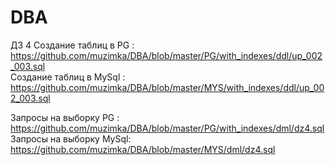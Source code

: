 # DBA

ДЗ 4 
Создание таблиц  в  PG  : https://github.com/muzimka/DBA/blob/master/PG/with_indexes/ddl/up_002_003.sql <br>
Создание таблиц в MySql : https://github.com/muzimka/DBA/blob/master/MYS/with_indexes/ddl/up_002_003.sql  <br>

Запросы на выборку PG :   https://github.com/muzimka/DBA/blob/master/PG/with_indexes/dml/dz4.sql  <br>
Запросы на выборку MySql: https://github.com/muzimka/DBA/blob/master/MYS/dml/dz4.sql <br>
